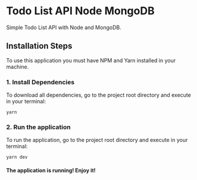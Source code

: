 # Todo List API Node MongoDB
Simple Todo List API with Node and MongoDB.

## Installation Steps
To use this application you must have NPM and Yarn installed in your machine.

### 1. Install Dependencies 
To download all dependencies, go to the project root directory and execute in your terminal:

    yarn

### 2. Run the application
To run the application, go to the project root directory and execute in your terminal:

    yarn dev

#### The application is running! Enjoy it!